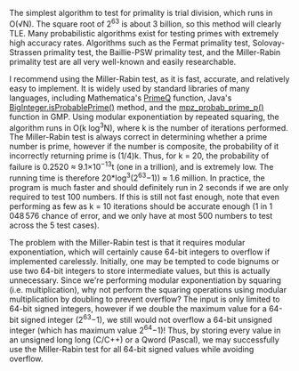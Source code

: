 The simplest algorithm to test for primality is trial division, which runs in O(√N). The square root of 2<sup>63</sup> is about 3 billion, so this
method will clearly TLE. Many probabilistic algorithms exist for testing primes with extremely high accuracy rates. 
Algorithms such as the Fermat primality test, Solovay-Strassen primality test, the Baillie-PSW primality test, 
and the Miller-Rabin primality test are all very well-known and easily researchable.


I recommend using the Miller-Rabin test, as it is fast, accurate, and relatively easy to implement.
It is widely used by standard libraries of many languages, including Mathematica's [PrimeQ](https://reference.wolfram.com/legacy/v5_2/Add-onsLinks/StandardPackages/NumberTheory/PrimeQ.html) function, 
Java's [BigInteger.isProbablePrime()](http://developer.classpath.org/doc/java/math/BigInteger-source.html) method, and the [mpz_probab_prime_p()](https://gmplib.org/manual/Number-Theoretic-Functions.html#Number-Theoretic-Functions) function in GMP. Using modular exponentiation by repeated 
squaring, the algorithm runs in O(k log<sup>3</sup>N), where k is the number of iterations performed. The Miller-Rabin test is always correct in 
determining whether a prime number is prime, however if the number is composite, the probability of it incorrectly returning prime is 
(1/4)k. Thus, for k = 20, the probability of failure is 0.2520 ≈ 9.1×10<sup>−13</sup>t (one in a trillion), and is extremely low. 
The running time is therefore 20*log<sup>3</sup>(2<sup>63</sup>−1)) ≈ 1.6 million. In practice, the program is much faster and should definitely run in 
2 seconds if we are only required to test 100 numbers. If this is still not fast enough, note that even performing as few as k = 10 
iterations should be accurate enough 
(1 in 1 048 576 chance of error, and we only have at most 500 numbers to test across the 5 test cases).

The problem with the Miller-Rabin test is that it requires modular exponentiation, which will certainly cause 64-bit integers to overflow 
if implemented carelessly. Initially, one may be tempted to code bignums or use two 64-bit integers to store intermediate values, 
but this is actually unnecessary. Since we're performing modular exponentiation by squaring (i.e. multiplication), 
why not perform the squaring operations using modular multiplication by doubling to prevent overflow? 
The input is only limited to 64-bit signed integers, however if we double the maximum value for a 64-bit signed integer (2<sup>63</sup>−1), 
we still would not overflow a 64-bit unsigned integer (which has maximum value 2<sup>64</sup>−1)! Thus, by storing every value in an 
unsigned long long (C/C++) or a Qword (Pascal), we may successfully use the Miller-Rabin test for all 64-bit signed values 
while avoiding overflow.

